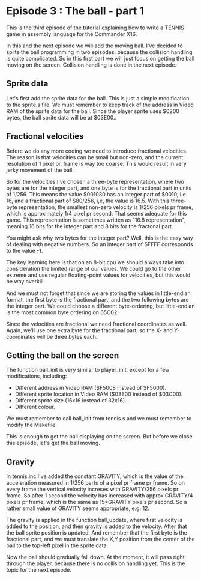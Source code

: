 # Episode 3 : The ball - part 1

This is the third episode of the tutorial explaining how to write a TENNIS
game in assembly language for the Commander X16.

In this and the next episode we will add the moving ball. I've decided to
splite the ball programming in two episodes, because the collision handling is
quite complicated.  So in this first part we will just focus on getting the
ball moving on the screen.  Collision handling is done in the next episode.

## Sprite data
Let's first add the sprite data for the ball. This is just a simple
modification to the sprite.s file. We must remember to keep track of the
address in Video RAM of the sprite data for the ball. Since the player sprite
uses $0200 bytes, the ball sprite data will be at $03E00..

## Fractional velocities
Before we do any more coding we need to introduce fractional velocities. The
reason is that velocities can be small but non-zero, and the current resolution
of 1 pixel pr. frame is way too coarse. This would result in very jerky
movement of the ball.

So for the velocities I've chosen a three-byte representation, where two bytes
are for the integer part, and one byte is for the fractional part in units of
1/256.  This means the value $001080 has an integer part of $0010, i.e. 16, and
a fractional part of $80/256, i,e, the value is 16.5.  With this three-byte
representation, the smallest non-zero velocity is 1/256 pixels pr frame, which
is approximately 1/4 pixel pr second.  That seems adequate for this game.
This representation is sometimes written as "16.8 representation", meaning 16
bits for the integer part and 8 bits for the fractonal part.

You might ask why two bytes for the integer part? Well, this is the easy way of
dealing with negative numbers. So an integer part of $FFFF corresponds to the
value -1.

The key learning here is that on an 8-bit cpu we should always take into
consideration the limited range of our values.  We could go to the other
extreme and use regular floating-point values for velocities, but this would be
way overkill.

And we must not forget that since we are storing the values in little-endian
format, the first byte is the fractional part, and the two following bytes are
the integer part. We could choose a different byte-ordering, but little-endian
is the most common byte ordering on 65C02.

Since the velocities are fractional we need fractional coordinates as well.
Again, we'll use one extra byte for the fractional part, so the X- and
Y-coordinates will be three bytes each.

## Getting the ball on the screen
The function ball\_init is very similar to player\_init, except for a few modifications,
including:

* Different address in Video RAM ($F5008 instead of $F5000).
* Different sprite location in Video RAM ($03E00 instead of $03C00).
* Different sprite size (16x16 instead of 32x16).
* Different colour.

We must remember to call ball\_init from tennis.s and we must remember to modify
the Makefile.

This is enough to get the ball displaying on the screen. But before we
close this episode, let's get the ball moving.

## Gravity
In tennis.inc I've added the constant GRAVITY, which is the value of the
acceleration measured in 1/256 parts of a pixel pr frame pr frame. So on every
frame the vertical velocity increses with GRAVITY/256 pixels pr frame. So after
1 second the velocity has increased with approx GRAVITY/4 pixels pr frame,
which is the same as 15\*GRAVITY pixels pr second. So a rather small value of
GRAVITY seems appropriate, e.g. 12.

The gravity is applied in the function ball\_update, where first velocity is
added to the position, and then gravity is added to the velocity. After that
the ball sprite position is updated. And remember that the first byte is the
fractional part, and we must translate the X,Y position from the center of the
ball to the top-left pixel in the sprite data.

Now the ball should gradually fall down. At the moment, it will pass right
through the player, because there is no collision handling yet. This is the
topic for the next episode.

